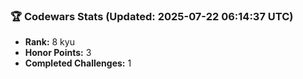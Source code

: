 ### 🏆 Codewars Stats (Updated: 2025-07-22 06:14:37 UTC)

- **Rank:** 8 kyu
- **Honor Points:** 3
- **Completed Challenges:** 1
